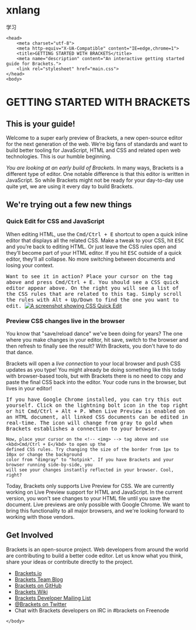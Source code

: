 xnlang
======

学习<!DOCTYPE html>
<html>

    <head>
        <meta charset="utf-8">
        <meta http-equiv="X-UA-Compatible" content="IE=edge,chrome=1">
        <title>GETTING STARTED WITH BRACKETS</title>
        <meta name="description" content="An interactive getting started guide for Brackets.">
        <link rel="stylesheet" href="main.css">
    </head>
    <body>

<h1>GETTING STARTED WITH BRACKETS</h1>
<h2>This is your guide!</h2>

<!--
    MADE WITH <3 AND JAVASCRIPT
-->

<p>
    Welcome to a super early preview of Brackets, a new open-source editor for the next generation of
    the web. We’re big fans of standards and want to build better tooling for JavaScript, HTML and CSS 
    and related open web technologies. This is our humble beginning.
</p>

<!--
    WHAT IS BRACKETS?
-->
<p>
    <em>You are looking at an early build of Brackets.</em>
    In many ways, Brackets is a different type of editor. One notable difference is that this editor
    is written in JavaScript. So while Brackets might not be ready for your day-to-day use quite yet,
    we are using it every day to build Brackets.
</p>


<h2>We're trying out a few new things</h2>

<!--
    THE RELATIONSHIP BETWEEN HTML, CSS AND JAVASCRIPT
-->
<h3>Quick Edit for CSS and JavaScript</h3>
<p>
    When editing HTML, use the <kbd>Cmd/Ctrl + E</kbd> shortcut to open a quick inline editor that
    displays all the related CSS. Make a tweak to your CSS, hit <kbd>ESC</kbd> and you’re back to
    editing HTML. Or just leave the CSS rules open and they’ll become part of your HTML editor.
    If you hit <kbd>ESC</kbd> outside of a quick editor, they’ll all collapse. No more switching between
    documents and losing your context.
</p>

<samp>
    Want to see it in action? Place your cursor on the <!-- <samp> --> tag above and press
    <kbd>Cmd/Ctrl + E</kbd>. You should see a CSS quick editor appear above. On the right you will see
    a list of the CSS rules that are related to this tag. Simply scroll the rules with 
    <kbd>Alt + Up/Down</kbd> to find the one you want to edit.
</samp>

<a href="screenshots/brackets-quick-edit.png">
    <img alt="A screenshot showing CSS Quick Edit" src="screenshots/brackets-quick-edit.png" />
</a>

<!--
    LIVE PREVIEW
-->
<h3>Preview CSS changes live in the browser</h3>
<p>
    You know that "save/reload dance" we've been doing for years? The one where you make changes in
    your editor, hit save, switch to the browser and then refresh to finally see the result?
    With Brackets, you don't have to do that dance.
</p>
<p>
    Brackets will open a <em>live connection</em> to your local browser and push CSS updates as you
    type! You might already be doing something like this today with browser-based tools, but with Brackets
    there is no need to copy and paste the final CSS back into the editor. Your code runs in the
    browser, but lives in your editor!
</p>

<samp>
    If you have Google Chrome installed, you can try this out yourself. Click on the lightning bolt 
    icon in the top right or hit <kbd>Cmd/Ctrl + Alt + P</kbd>. When Live Preview is enabled on 
    an HTML document, all linked CSS documents can be edited in real-time. The icon will change from 
    gray to gold when Brackets establishes a connection to your browser.
    
    Now, place your cursor on the <!-- <img> --> tag above and use <kbd>Cmd/Ctrl + E</kbd> to open up the
    defined CSS rules. Try changing the size of the border from 1px to 10px or change the background
    color from "dimgray" to "hotpink". If you have Brackets and your browser running side-by-side, you
    will see your changes instantly reflected in your browser. Cool, right?
</samp>
        
<p class="note">
    Today, Brackets only supports Live Preview for CSS. We are currently working on Live Preview support
    for HTML and JavaScript. In the current version, you won't see changes to your HTML file until you save
    the document. Live previews are only possible with Google Chrome. We want to bring this functionality
    to all major browsers, and we're looking forward to working with those vendors.
</p>

<!--
    LET US KNOW WHAT YOU THINK
-->
<h2>Get Involved</h2>
<p>
    Brackets is an open-source project. Web developers from around the world are contributing to build 
    a better code editor. Let us know what you think, share your ideas or contribute directly to the 
    project.
</p>
<ul>
    <li><a href="http://brackets.io">Brackets.io</a></li>
    <li><a href="http://blog.brackets.io">Brackets Team Blog</a></li>
    <li><a href="http://github.com/adobe/brackets">Brackets on GitHub</a></li>
    <li><a href="http://github.com/adobe/brackets/wiki">Brackets Wiki</a></li>
    <li><a href="http://groups.google.com/group/brackets-dev">Brackets Developer Mailing List</a></li>
    <li><a href="https://twitter.com/#!/brackets">@Brackets on Twitter</a></li>
    <li>Chat with Brackets developers on IRC in #brackets on Freenode</li>
</ul>

    </body>
</html>
<!--

    [[[[[[[[[[[[[[[     ]]]]]]]]]]]]]]]
    [::::::::::::::     ::::::::::::::]
    [::::::::::::::     ::::::::::::::]
    [::::::[[[[[[[:     :]]]]]]]::::::]
    [:::::[                     ]:::::]
    [:::::[                     ]:::::]
    [:::::[                     ]:::::]
    [:::::[                     ]:::::]
    [:::::[    CODE THE WEB     ]:::::]
    [:::::[  http://brackets.io ]:::::]
    [:::::[                     ]:::::]
    [:::::[                     ]:::::]
    [:::::[                     ]:::::]
    [:::::[                     ]:::::]
    [::::::[[[[[[[:     :]]]]]]]::::::]
    [::::::::::::::     ::::::::::::::]
    [::::::::::::::     ::::::::::::::]
    [[[[[[[[[[[[[[[     ]]]]]]]]]]]]]]]

-->
